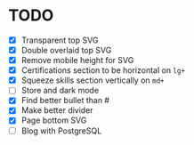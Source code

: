 # TODO

- [x] Transparent top SVG
- [x] Double overlaid top SVG
- [x] Remove mobile height for SVG
- [x] Certifications section to be horizontal on `lg+`
- [x] Squeeze skills section vertically on `md+`
- [ ] Store and dark mode
- [x] Find better bullet than #
- [x] Make better divider
- [x] Page bottom SVG
- [ ] Blog with PostgreSQL
